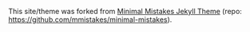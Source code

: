 
This site/theme was forked from
[Minimal Mistakes Jekyll Theme](https://mmistakes.github.io/minimal-mistakes/)
(repo: https://github.com/mmistakes/minimal-mistakes).
